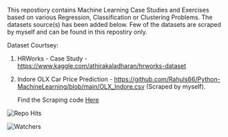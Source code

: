 This repostiory contains Machine Learning Case Studies and Exercises based on various Regression, Classification or Clustering Problems. The datasets source(s) has been added below. 
Few of the datasets are scraped by myself and can be found in this repostiry only.

Dataset Courtsey:

1.  HRWorks - Case Study - https://www.kaggle.com/athirakaladharan/hrworks-dataset
2.  Indore OLX Car Price Prediction - https://github.com/Rahuls66/Python-MachineLearning/blob/main/OLX_Indore.csv (Scraped by myself).
    
    Find the Scraping code [Here](https://github.com/Rahuls66/Python-DataScraping/blob/main/OLX%20Cars%20-%206th%20August%202021.ipynb)



![Repo Hits](https://hitcounter.pythonanywhere.com/count/tag.svg?url=https://github.com/Rahuls66/Python-MachineLearning)

![Watchers](https://img.shields.io/github/watchers/Rahuls66/Python-MachineLearning?style=social)

